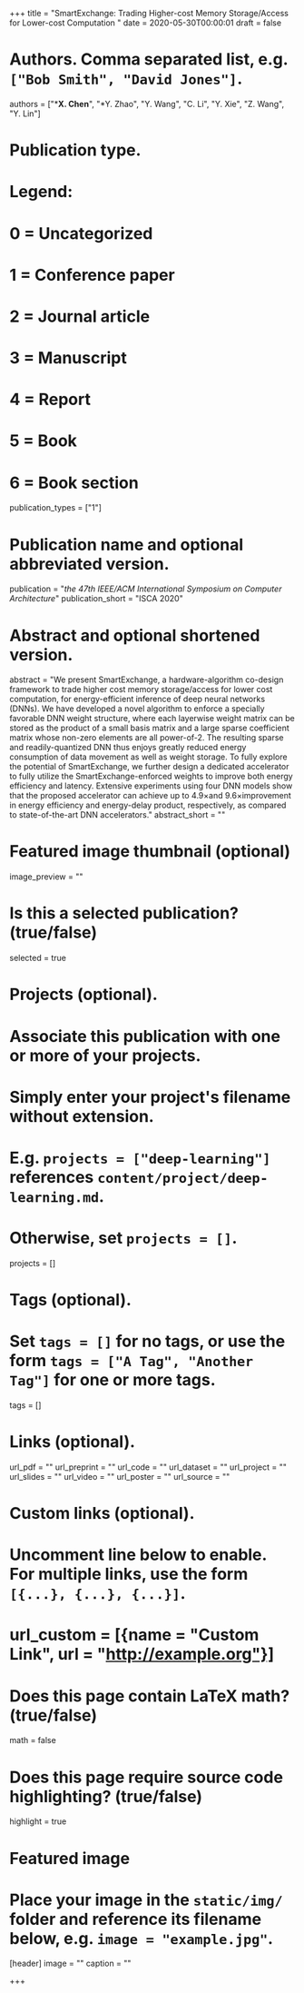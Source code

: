 +++
title = "SmartExchange: Trading Higher-cost Memory Storage/Access for Lower-cost Computation "
date = 2020-05-30T00:00:01
draft = false

# Authors. Comma separated list, e.g. `["Bob Smith", "David Jones"]`.
authors = ["***X. Chen**", "*Y. Zhao", "Y. Wang", "C. Li", "Y. Xie", "Z. Wang", "Y. Lin"]

# Publication type.
# Legend:
# 0 = Uncategorized
# 1 = Conference paper
# 2 = Journal article
# 3 = Manuscript
# 4 = Report
# 5 = Book
# 6 = Book section
publication_types = ["1"]

# Publication name and optional abbreviated version.
publication = "*the 47th IEEE/ACM International Symposium on Computer Architecture*"
publication_short = "ISCA 2020"

# Abstract and optional shortened version.
abstract = "We present SmartExchange, a hardware-algorithm co-design framework to trade higher cost memory storage/access for lower cost computation, for energy-efficient inference of deep neural networks (DNNs). We have developed a novel algorithm to enforce a specially favorable DNN weight structure, where each layerwise weight matrix can be stored as the product of a small basis matrix and a large sparse coefficient matrix whose non-zero elements are all power-of-2. The resulting sparse and readily-quantized DNN thus enjoys greatly reduced energy consumption of data movement as well as weight storage. To fully explore the potential of SmartExchange, we further design a dedicated accelerator to fully utilize the SmartExchange-enforced weights to improve both energy efficiency and latency. Extensive experiments using four DNN models show that the proposed accelerator can achieve up to 4.9×and 9.6×improvement in energy efficiency and energy-delay product, respectively, as compared to state-of-the-art DNN accelerators."
abstract_short = ""

# Featured image thumbnail (optional)
image_preview = ""

# Is this a selected publication? (true/false)
selected = true

# Projects (optional).
#   Associate this publication with one or more of your projects.
#   Simply enter your project's filename without extension.
#   E.g. `projects = ["deep-learning"]` references `content/project/deep-learning.md`.
#   Otherwise, set `projects = []`.
projects = []

# Tags (optional).
#   Set `tags = []` for no tags, or use the form `tags = ["A Tag", "Another Tag"]` for one or more tags.
tags = []

# Links (optional).
url_pdf = ""
url_preprint = ""
url_code = ""
url_dataset = ""
url_project = ""
url_slides = ""
url_video = ""
url_poster = ""
url_source = ""

# Custom links (optional).
#   Uncomment line below to enable. For multiple links, use the form `[{...}, {...}, {...}]`.
# url_custom = [{name = "Custom Link", url = "http://example.org"}]

# Does this page contain LaTeX math? (true/false)
math = false

# Does this page require source code highlighting? (true/false)
highlight = true

# Featured image
# Place your image in the `static/img/` folder and reference its filename below, e.g. `image = "example.jpg"`.
[header]
image = ""
caption = ""

+++
